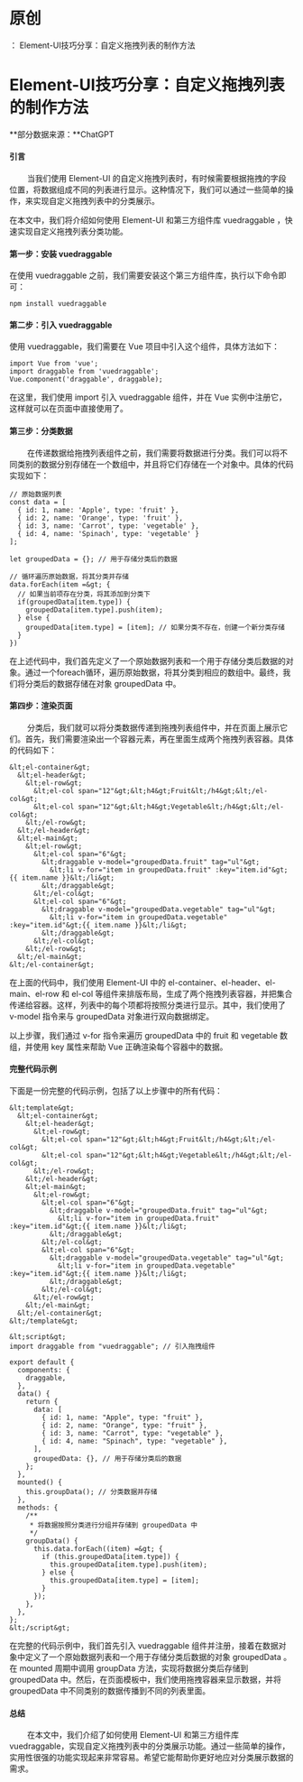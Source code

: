 # 原创
：  Element-UI技巧分享：自定义拖拽列表的制作方法

# Element-UI技巧分享：自定义拖拽列表的制作方法

**部分数据来源：**ChatGPT

#### 引言

        当我们使用 Element-UI 的自定义拖拽列表时，有时候需要根据拖拽的字段位置，将数据组成不同的列表进行显示。这种情况下，我们可以通过一些简单的操作，来实现自定义拖拽列表中的分类展示。

在本文中，我们将介绍如何使用 Element-UI 和第三方组件库 vuedraggable ，快速实现自定义拖拽列表分类功能。

#### 第一步：安装 vuedraggable

在使用 vuedraggable 之前，我们需要安装这个第三方组件库，执行以下命令即可：

```
npm install vuedraggable

```

#### 第二步：引入 vuedraggable

使用 vuedraggable，我们需要在 Vue 项目中引入这个组件，具体方法如下：

```
import Vue from 'vue';
import draggable from 'vuedraggable';
Vue.component('draggable', draggable);

```

在这里，我们使用 import 引入 vuedraggable 组件，并在 Vue 实例中注册它，这样就可以在页面中直接使用了。

#### 第三步：分类数据

        在传递数据给拖拽列表组件之前，我们需要将数据进行分类。我们可以将不同类别的数据分别存储在一个数组中，并且将它们存储在一个对象中。具体的代码实现如下：

```
// 原始数据列表
const data = [
  { id: 1, name: 'Apple', type: 'fruit' },
  { id: 2, name: 'Orange', type: 'fruit' },
  { id: 3, name: 'Carrot', type: 'vegetable' },
  { id: 4, name: 'Spinach', type: 'vegetable' }
];

let groupedData = {}; // 用于存储分类后的数据

// 循环遍历原始数据，将其分类并存储
data.forEach(item =&gt; {
  // 如果当前项存在分类，将其添加到分类下
  if(groupedData[item.type]) {
    groupedData[item.type].push(item);
  } else {
    groupedData[item.type] = [item]; // 如果分类不存在，创建一个新分类存储
  }
})

```

在上述代码中，我们首先定义了一个原始数据列表和一个用于存储分类后数据的对象。通过一个foreach循环，遍历原始数据，将其分类到相应的数组中。最终，我们将分类后的数据存储在对象 groupedData 中。

#### 第四步：渲染页面

        分类后，我们就可以将分类数据传递到拖拽列表组件中，并在页面上展示它们。首先，我们需要渲染出一个容器元素，再在里面生成两个拖拽列表容器。具体的代码如下：

```
&lt;el-container&gt;
  &lt;el-header&gt;
    &lt;el-row&gt;
      &lt;el-col span="12"&gt;&lt;h4&gt;Fruit&lt;/h4&gt;&lt;/el-col&gt;
      &lt;el-col span="12"&gt;&lt;h4&gt;Vegetable&lt;/h4&gt;&lt;/el-col&gt;
    &lt;/el-row&gt;
  &lt;/el-header&gt;
  &lt;el-main&gt;
    &lt;el-row&gt;
      &lt;el-col span="6"&gt;
        &lt;draggable v-model="groupedData.fruit" tag="ul"&gt;
          &lt;li v-for="item in groupedData.fruit" :key="item.id"&gt;{{ item.name }}&lt;/li&gt;
        &lt;/draggable&gt;
      &lt;/el-col&gt;
      &lt;el-col span="6"&gt;
        &lt;draggable v-model="groupedData.vegetable" tag="ul"&gt;
          &lt;li v-for="item in groupedData.vegetable" :key="item.id"&gt;{{ item.name }}&lt;/li&gt;
        &lt;/draggable&gt;
      &lt;/el-col&gt;
    &lt;/el-row&gt;
  &lt;/el-main&gt;
&lt;/el-container&gt;

```

在上面的代码中，我们使用 Element-UI 中的 el-container、el-header、el-main、el-row 和 el-col 等组件来排版布局，生成了两个拖拽列表容器，并把集合传递给容器。这样，列表中的每个项都将按照分类进行显示。其中，我们使用了 v-model 指令来与 groupedData 对象进行双向数据绑定。

以上步骤，我们通过 v-for 指令来遍历 groupedData 中的 fruit 和 vegetable 数组，并使用 key 属性来帮助 Vue 正确渲染每个容器中的数据。

#### 完整代码示例

下面是一份完整的代码示例，包括了以上步骤中的所有代码：

```
&lt;template&gt;
  &lt;el-container&gt;
    &lt;el-header&gt;
      &lt;el-row&gt;
        &lt;el-col span="12"&gt;&lt;h4&gt;Fruit&lt;/h4&gt;&lt;/el-col&gt;
        &lt;el-col span="12"&gt;&lt;h4&gt;Vegetable&lt;/h4&gt;&lt;/el-col&gt;
      &lt;/el-row&gt;
    &lt;/el-header&gt;
    &lt;el-main&gt;
      &lt;el-row&gt;
        &lt;el-col span="6"&gt;
          &lt;draggable v-model="groupedData.fruit" tag="ul"&gt;
            &lt;li v-for="item in groupedData.fruit" :key="item.id"&gt;{{ item.name }}&lt;/li&gt;
          &lt;/draggable&gt;
        &lt;/el-col&gt;
        &lt;el-col span="6"&gt;
          &lt;draggable v-model="groupedData.vegetable" tag="ul"&gt;
            &lt;li v-for="item in groupedData.vegetable" :key="item.id"&gt;{{ item.name }}&lt;/li&gt;
          &lt;/draggable&gt;
        &lt;/el-col&gt;
      &lt;/el-row&gt;
    &lt;/el-main&gt;
  &lt;/el-container&gt;
&lt;/template&gt;

&lt;script&gt;
import draggable from "vuedraggable"; // 引入拖拽组件

export default {
  components: {
    draggable,
  },
  data() {
    return {
      data: [
        { id: 1, name: "Apple", type: "fruit" },
        { id: 2, name: "Orange", type: "fruit" },
        { id: 3, name: "Carrot", type: "vegetable" },
        { id: 4, name: "Spinach", type: "vegetable" },
      ],
      groupedData: {}, // 用于存储分类后的数据
    };
  },
  mounted() {
    this.groupData(); // 分类数据并存储
  },
  methods: {
    /**
     * 将数据按照分类进行分组并存储到 groupedData 中
     */
    groupData() {
      this.data.forEach((item) =&gt; {
        if (this.groupedData[item.type]) {
          this.groupedData[item.type].push(item);
        } else {
          this.groupedData[item.type] = [item];
        }
      });
    },
  },
};
&lt;/script&gt;

```

在完整的代码示例中，我们首先引入 vuedraggable 组件并注册，接着在数据对象中定义了一个原始数据列表和一个用于存储分类后数据的对象 groupedData 。在 mounted 周期中调用 groupData 方法，实现将数据分类后存储到 groupedData 中。然后，在页面模板中，我们使用拖拽容器来显示数据，并将 groupedData 中不同类别的数据传播到不同的列表里面。

#### 总结

        在本文中，我们介绍了如何使用 Element-UI 和第三方组件库 vuedraggable，实现自定义拖拽列表中的分类展示功能。通过一些简单的操作，实用性很强的功能实现起来非常容易。希望它能帮助你更好地应对分类展示数据的需求。
